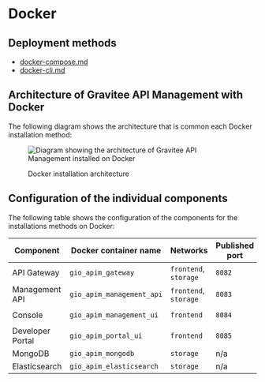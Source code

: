 # Docker

## Deployment methods

* [docker-compose.md](docker-compose.md "mention")
* [docker-cli.md](docker-cli.md "mention")

## Architecture of Gravitee API Management with Docker

The following diagram shows the architecture that is common each Docker installation method:

<figure><img src="https://docs.gravitee.io/images/apim/3.x/installation/docker/apim_simple_docker_architecture.png" alt="Diagram showing the architecture of Gravitee API Management installed on Docker"><figcaption><p>Docker installation architecture</p></figcaption></figure>



## Configuration of the individual components

The following table shows the configuration of the components for the installations methods on Docker:

<table><thead><tr><th width="140">Component</th><th width="227">Docker container name</th><th width="103">Networks</th><th width="152">Published port</th><th>Storage</th></tr></thead><tbody><tr><td>API Gateway</td><td><code>gio_apim_gateway</code></td><td><code>frontend</code>, <code>storage</code></td><td><code>8082</code></td><td><code>/gravitee/apim-gateway</code></td></tr><tr><td>Management API</td><td><code>gio_apim_management_api</code></td><td><code>frontend</code>, <code>storage</code></td><td><code>8083</code></td><td><code>/gravitee/apim-management-api</code></td></tr><tr><td>Console</td><td><code>gio_apim_management_ui</code></td><td><code>frontend</code></td><td><code>8084</code></td><td><code>/gravitee/apim-management-ui</code></td></tr><tr><td>Developer Portal</td><td><code>gio_apim_portal_ui</code></td><td><code>frontend</code></td><td><code>8085</code></td><td><code>/gravitee/apim-portal-ui</code></td></tr><tr><td>MongoDB</td><td><code>gio_apim_mongodb</code></td><td><code>storage</code></td><td>n/a</td><td><code>/gravitee/mongodb</code></td></tr><tr><td>Elasticsearch</td><td><code>gio_apim_elasticsearch</code></td><td><code>storage</code></td><td>n/a</td><td><code>/gravitee/elasticsearch</code></td></tr></tbody></table>
